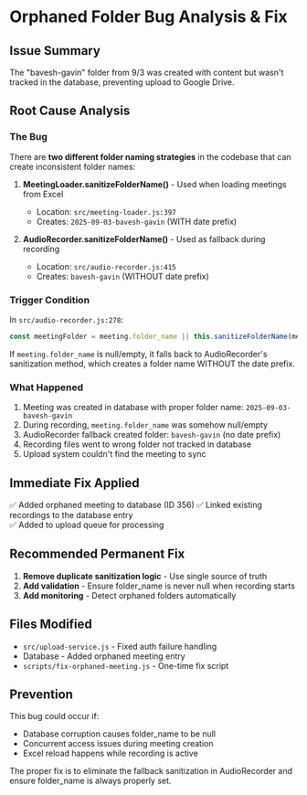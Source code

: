 # Orphaned Folder Bug Analysis & Fix

## Issue Summary
The "bavesh-gavin" folder from 9/3 was created with content but wasn't tracked in the database, preventing upload to Google Drive.

## Root Cause Analysis

### The Bug
There are **two different folder naming strategies** in the codebase that can create inconsistent folder names:

1. **MeetingLoader.sanitizeFolderName()** - Used when loading meetings from Excel
   - Location: `src/meeting-loader.js:397`
   - Creates: `2025-09-03-bavesh-gavin` (WITH date prefix)
   
2. **AudioRecorder.sanitizeFolderName()** - Used as fallback during recording
   - Location: `src/audio-recorder.js:415`  
   - Creates: `bavesh-gavin` (WITHOUT date prefix)

### Trigger Condition
In `src/audio-recorder.js:278`:
```javascript
const meetingFolder = meeting.folder_name || this.sanitizeFolderName(meeting.title);
```

If `meeting.folder_name` is null/empty, it falls back to AudioRecorder's sanitization method, which creates a folder name WITHOUT the date prefix.

### What Happened
1. Meeting was created in database with proper folder name: `2025-09-03-bavesh-gavin`
2. During recording, `meeting.folder_name` was somehow null/empty
3. AudioRecorder fallback created folder: `bavesh-gavin` (no date prefix)
4. Recording files went to wrong folder not tracked in database
5. Upload system couldn't find the meeting to sync

## Immediate Fix Applied
✅ Added orphaned meeting to database (ID 356)
✅ Linked existing recordings to the database entry  
✅ Added to upload queue for processing

## Recommended Permanent Fix
1. **Remove duplicate sanitization logic** - Use single source of truth
2. **Add validation** - Ensure folder_name is never null when recording starts
3. **Add monitoring** - Detect orphaned folders automatically

## Files Modified
- `src/upload-service.js` - Fixed auth failure handling
- Database - Added orphaned meeting entry
- `scripts/fix-orphaned-meeting.js` - One-time fix script

## Prevention
This bug could occur if:
- Database corruption causes folder_name to be null
- Concurrent access issues during meeting creation
- Excel reload happens while recording is active

The proper fix is to eliminate the fallback sanitization in AudioRecorder and ensure folder_name is always properly set.